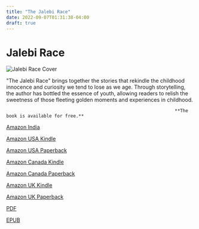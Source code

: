 ```yaml
---
title: "The Jalebi Race"
date: 2022-09-07T01:31:38-04:00
draft: true
---
```


# Jalebi Race

![Jalebi Race Cover](The_Mango_Tree_and_other_stories_cover-150x150.png)

"The Jalebi Race" brings together the stories that rekindle the childhood innocence and curiosity we tend to lose as we age. Through storytelling, the author has bottled the essence of youth, allowing readers to relish the sweetness of those fleeting golden moments and experiences in childhood.

                                                                   **The book is available for free.**



[Amazon India](https://www.amazon.in/Jalebi-Race-Rachna-Srivastava-ebook/dp/B0CPFZ3MXY/)

[Amazon USA Kindle](https://www.amazon.com/Jalebi-Race-Rachna-Srivastava-ebook/dp/B0CPFZ3MXY/)

[Amazon USA Paperback](https://www.amazon.com/Jalebi-Race-Rachna-Srivastava/dp/0988122472/)

[Amazon Canada Kindle](https://www.amazon.ca/Jalebi-Race-Rachna-Srivastava-ebook/dp/B0CPFZ3MXY/)

[Amazon Canada Paperback](https://www.amazon.ca/Jalebi-Race-Rachna-Srivastava/dp/0988122472/)

[Amazon UK Kindle](https://www.amazon.co.uk/Jalebi-Race-Rachna-Srivastava-ebook/dp/B0CPFZ3MXY/)

[Amazon UK Paperback](https://www.amazon.co.uk/Jalebi-Race-Rachna-Srivastava/dp/0988122472/)

[PDF](mango_tree.pdf)

[EPUB](https://www.lulu.com/shop/rachna-srivastava/the-mango-tree-and-other-stories/ebook/product-15gwnr2k.html)

